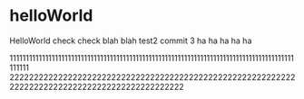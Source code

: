 # helloWorld
HelloWorld
check check blah blah
test2
commit 3 ha ha ha ha ha


1111111111111111111111111111111111111111111111111111111111111111111111111111111111111111111111
22222222222222222222222222222222222222222222222222222222222222222222222222222222222222222222222

